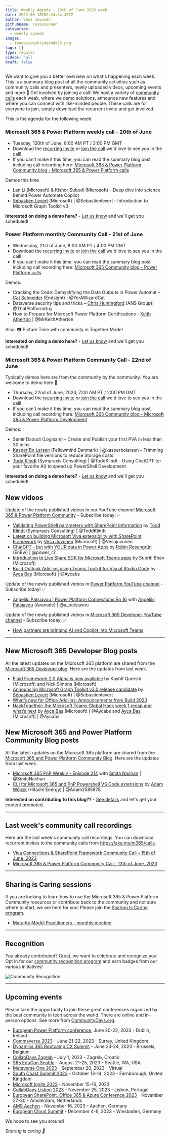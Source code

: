 ```yaml
---
title: Weekly Agenda - 19th of June 2023 week
date: 2023-06-18T02:24:34.407Z
author: Vesa Juvonen
githubname: VesaJuvonen
categories:
  - weekly agenda
images:
  - images/weeklyagenda25.png
tags: []
type: regular
videos: null
draft: false
---
```


We want to give you a better overview on what's happening each week. This is a summary blog post of all the community activities such as community calls and presenters, newly uploaded videos, upcoming events and more 🚀
Get involved by joining a call! We host a variety of [community calls](https://aka.ms/community/calls) each week, where we demo solutions, announce new features and where you can connect with like-minded people. These calls are for everyone to join, simply download the recurrent invite and get involved.

This is the agenda for the following week:

### Microsoft 365 & Power Platform weekly call - 20th of June

* Tuesday, 120th of June, 8:00 AM PT / 3:00 PM GMT
* Download the [recurring invite](https://aka.ms/m365-dev-call) or [join the call](https://aka.ms/m365-dev-call-join) we'd love to see you in the call!
* If you can't make it this time, you can read the summary blog post including call recording here: [Microsoft 365 & Power Platform Community blog - Microsoft 365 & Power Platform calls](https://pnp.github.io/blog/categories/microsoft-365-platform-call/)

Demos this time

* Lan Li (Microsoft) & Kishor Subedi (Microsoft) - Deep dive into science behind Power Automate Copilot
* [Sébastien Levert](https://twitter.com/sebastienlevert) (Microsoft) | @Sebastienlevert - Introduction to Microsoft Graph Toolkit v3


**Interested on doing a demo here?** - [Let us know](https://aka.ms/community/request/demo) and we'll get you scheduled!

### Power Platform monthly Community Call - 21st of June

* Wednesday, 21st of June, 8:00 AM PT / 4:00 PM GMT
* Download the [recurring invite](https://aka.ms/powerplatformcommunitycall) or [join the call](https://aka.ms/PowerPlatformMonthlyCall) we'd love to see you in the call!
* If you can't make it this time, you can read the summary blog post including call recording here: [Microsoft 365 Community blog - Power Platform calls](https://pnp.github.io/blog/categories/power-apps-community-call/)

Demos: 

* Cracking the Code: Demystifying the Data Outputs in Power Automat – [Cat Schneider](https://twitter.com/YerAWizardCat) (Endsight) | @YerAWizardCat
* Dataverse security tips and tricks – [Chris Huntingford](https://twitter.com/ThatPlatformGuy) (ANS Group)| @ThatPlatformGuy
* How to Prepare for Microsoft Power Platform Certifications - [Keith Atherton](https://twitter.com/MrKeithAtherton) | @MrKeithAtherton

Also: 📷 Picture Time with community in Together Mode!

**Interested on doing a demo here?** - [Let us know](https://aka.ms/community/request/demo) and we'll get you scheduled!

### Microsoft 365 & Power Platform Community Call - 22nd of June

Typically demos here are from the community by the community. You are welcome to demo here 👋

* Thursday, 22nd of June, 2023, 7:00 AM PT / 2:00 PM GMT
* Download the [recurring invite](https://aka.ms/spdev-sig-call) or [join the call](https://aka.ms/spdev-sig-call-join) we'd love to see you in the call!
* If you can't make it this time, you can read the summary blog post including call recording here: [Microsoft 365 Community blog - Microsoft 365 & Power Platform Development](https://pnp.github.io/blog/categories/microsoft-365-and-power-platform-development-community-call/)

Demos: 

* Samir Daoudi (Logisam) –  Create and Publish your first PVA in less than 30 mins 
* [Kasper Bo Larsen](https://twitter.com/kasperbolarsen) (Fellowmind Denmark) | @kasperbolarsen – Trimming SharePoint file versions to reduce Storage costs
* [Todd Klindt](https://twitter.com/toddklindt) (Sympraxis Consulting) | @ToddKlindt - Using ChatGPT (or your favorite AI) to speed up PowerShell Development 


**Interested on doing a demo here?** - [Let us know](https://aka.ms/community/request/demo) and we'll get you scheduled! 


## New videos 

Update of the newly published videos in our YouTube channel [Microsoft 365 & Power Platform Community](https://www.youtube.com/channel/UC_mKdhw-V6CeCM7gTo_Iy7w) - Subscribe today! ✅

* [Validating PowerShell parameters with SharePoint Information](https://www.youtube.com/watch?v=eMIdEBtQwhI) by [Todd Klindt](https://twitter.com/toddklindt) (Sympraxis Consulting) | @ToddKlindt
* [Latest on building Microsoft Viva extensibility with SharePoint Framework](https://www.youtube.com/watch?v=YVpKxCSTEkc) by [Vesa Juvonen](https://twitter.com/vesajuvonen) (Microsoft) | @Vesajuvonen
* [ChatGPT - but with YOUR data in Power Apps](https://www.youtube.com/watch?v=KjZYTPM4tqc) by [Robin Rosengrün](https://twitter.com/power_r2) (EnBw) | @power_r2
* [Introduction to Live Share SDK for Microsoft Teams apps](https://www.youtube.com/watch?v=9y7Nrkc0Kvw) by Supriti Bhan (Microsoft)
* [Build Outlook Add-ins using Teams Toolkit for Visual Studio Code](https://www.youtube.com/watch?v=6QES0WObuUM) by [Ayça Baş](https://twitter.com/aycabs) (Microsoft) | @Aycabs

Update of the newly published videos in [Power Platform YouTube channel](https://www.youtube.com/@mspowerplatform) - Subscribe today! ✅

* [Angeliki Patsiavou | Power Platform Connections Ep 16](https://www.youtube.com/watch?v=XZLOECXotPE) with [Angeliki Patsiavou](https://twitter.com/a_patsiavou) (Avanade) | @a_patsiavou


Update of the newly published videos in [Microsoft 365 Developer YouTube channel](https://www.youtube.com/@Microsoft365Developer) - Subscribe today! ✅

* [How partners are bringing AI and Copilot into Microsoft Teams](https://www.youtube.com/watch?v=JVqwONt--G8)


---

## New Microsoft 365 Developer Blog posts

All the latest updates on the Microsoft 365 platform are shared from the [Microsoft 365 Developer blog](https://devblogs.microsoft.com/microsoft365dev/). Here are the updates from last week.

* [Fluid Framework 2.0 Alpha is now available](https://devblogs.microsoft.com/microsoft365dev/fluid-framework-2-0-alpha-is-now-available/) by Kashif Qureshi (Microsoft) and Nick Simons (Microsoft)
* [Announcing Microsoft Graph Toolkit v3.0 release candidate](https://devblogs.microsoft.com/microsoft365dev/announcing-microsoft-graph-toolkit-v3-0-release-candidate/) by [Sébastien Levert](https://twitter.com/sebastienlevert) (Microsoft) | @Sebastienlevert
* [What’s new for Office Add-ins: Announcements from Build 2023](https://devblogs.microsoft.com/microsoft365dev/whats-new-for-office-add-ins-announcements-from-build-2023/)
* [HackTogether: the Microsoft Teams Global Hack week 1 recap and what’s next](https://devblogs.microsoft.com/microsoft365dev/hacktogether-the-microsoft-teams-global-hack-week-1-recap-and-whats-next/) by  [Ayça Baş](https://twitter.com/aycabs) (Microsoft) | @Aycabs and  [Ayça Baş](https://twitter.com/aycabs) (Microsoft) | @Aycabs


## New Microsoft 365 and Power Platform Community Blog posts

All the latest updates on the Microsoft 365 platform are shared from the [Microsoft 365 and Power Platform Community Blog](https://pnp.github.io/blog/). Here are the updates from last week.

* [Microsoft 365 PnP Weekly - Episode 214](https://pnp.github.io/blog/microsoft-365-pnp-weekly/episode-214/) with [Smita Nachan](https://twitter.com/smitanachan) | @SmitaNachan
* [CLI for Microsoft 365 and PnP Powershell VS Code extensions](https://pnp.github.io/blog/post/cli-for-microsoft365-and-pnp-powershell-vs-code-extensions/) by [Adam Wójcik](https://twitter.com/Adam25858782) (Hitachi Energy) | @Adam2585878



**Interested on contributing to this blog??** - [See details](https://pnp.github.io/blog/post/contribute-blog/) and let's get your content promoted.

---

## Last week's community call recordings

Here are the last week's community call recordings. You can download recurrent invites to the community calls from https://aka.ms/m365/calls.

* [Viva Connections & SharePoint Framework Community Call – 15th of June, 2023](https://pnp.github.io/blog/microsoft-viva-and-spfx-community-call/2023-06-15/)
* [Microsoft 365 & Power Platform Community Call - 13th of June, 2023](https://pnp.github.io/blog/microsoft-365-platform-community-call/2023-06-13/)


---

## Sharing is Caring sessions

If you are looking to learn how to use the Microsoft 365 & Power Platform Community resources or contribute back to the community and not sure where to start, we are here for you! Please join the [Sharing Is Caring program](https://pnp.github.io/sharing-is-caring/).

* [Maturity Model Practitioners - monthly meeting](https://aka.ms/mm4m365/invite)

---

## Recognition

You already contributed? Great, we want to celebrate and recognize you! Opt in for our [community recognition program](https://pnp.github.io/recognitionprogram/) and earn badges from our various initiatives! 

![Community Recognition](../images/community-recognition-2025.png)

---

## Upcoming events

Please take the opportunity to join these great conferences organized by the best community in tech across the world. There are online and in-person options. See more from [CommunityDays.org](https://www.communitydays.org/).

* [European Power Platform conference](https://www.sharepointeurope.com/european-power-platform-conference/), June 20-22, 2023 - Dublin, Ireland
* [Commsverse 2023](https://www.communitydays.org/event/2023-06-21/commsverse-2023) - June 21-22, 2023 - Surrey, United Kingdom
* [Dynamics 365 Bootcamp CX Summit](https://www.communitydays.org/event/2023-06-23/dynamics-365-bootcamp-cx-summit) - June 23-24, 2023 - Brussels, Belgium
* [CollabDays Zagreb](https://www.communitydays.org/event/2023-07-01/collabdays-zagreb) - July 1, 2023 - Zagreb, Croatio
* [365 EduCon Seattle](https://365educon.com/Seattle/) – August 21-25, 2023 - Seattle, WA, USA
* [Metaverse One 2023](https://www.communitydays.org/event/2023-09-20/metaverse-one-2023) - September 20, 2023 - Virtual
* [South Coast Summit 2023](https://www.southcoastsummit.com/) - October 13-14, 2023 - Farnborough, United Kingdom
* [Microsoft Ignite 2023](https://ignite.microsoft.com/) - November 15-16, 2023
* [CollabDays Lisbon 2023](https://www.collabdays.org/2023-lisbon/) - November 25, 2023 - Lisbon, Portugal
* [European SharePoint, Office 365 & Azure Conference 2023](https://www.sharepointeurope.com/) - November 27-30 - Amsterdam, Netherlands
* [AMS Aachen](https://www.communitydays.org/event/2023-11-16/ams-aachen) - November 16, 2023 - Aachen, Germany
* [European Cloud Summit](https://www.cloudsummit.eu/) - December 4-6, 2023 - Wiesbaden, Germany

We hope to see you around!

_Sharing is caring 🧡_
